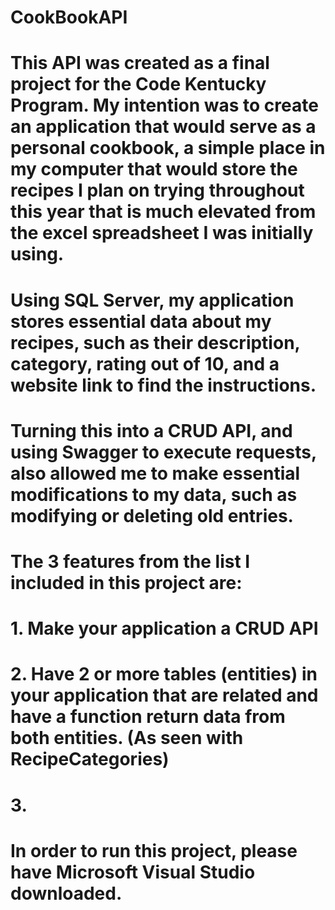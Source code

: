# CookBookAPI
# This API was created as a final project for the Code Kentucky Program. My intention was to create an application that would serve as a personal cookbook, a simple place in my computer that would store the recipes I plan on trying throughout this year that is much elevated from the excel spreadsheet I was initially using. 
# Using SQL Server, my application stores essential data about my recipes, such as their description, category, rating out of 10, and a website link to find the instructions.
# Turning this into a CRUD API, and using Swagger to execute requests, also allowed me to make essential modifications to my data, such as modifying or deleting old entries.
#
# The 3 features from the list I included in this project are:
#    1. Make your application a CRUD API
#    2. Have 2 or more tables (entities) in your application that are related and have a function return data from both entities. (As seen with RecipeCategories)
#    3. 
#
# In order to run this project, please have Microsoft Visual Studio downloaded.
